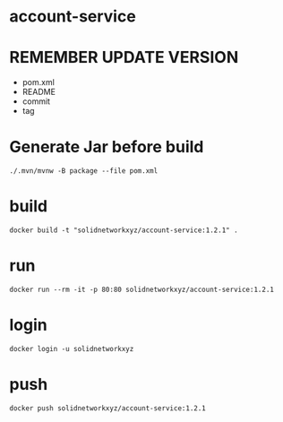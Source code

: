# account-service

# REMEMBER UPDATE VERSION
- pom.xml
- README
- commit
- tag


# Generate Jar before build
````
./.mvn/mvnw -B package --file pom.xml
````

# build
````
docker build -t "solidnetworkxyz/account-service:1.2.1" .
````

# run
````
docker run --rm -it -p 80:80 solidnetworkxyz/account-service:1.2.1
````
# login
````
docker login -u solidnetworkxyz
````

# push
````
docker push solidnetworkxyz/account-service:1.2.1
````

